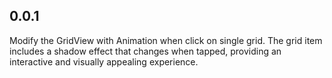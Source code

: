 ## 0.0.1

Modify the GridView with Animation when click on single grid. The grid item includes a shadow effect that changes when tapped, providing an interactive and
visually appealing experience.
